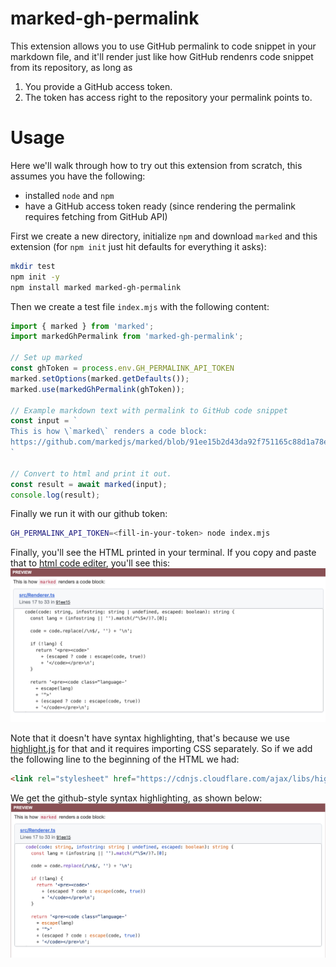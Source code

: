 # marked-gh-permalink
This extension allows you to use GitHub permalink to code snippet in your
markdown file, and it'll render just like how GitHub rendenrs code snippet from
its repository, as long as
1. You provide a GitHub access token.
2. The token has access right to the repository your permalink points to.

# Usage
Here we'll walk through how to try out this extension from scratch, this assumes
you have the following:
- installed `node` and `npm`
- have a GitHub access token ready (since rendering the permalink requires
  fetching from GitHub API)

First we create a new directory, initialize `npm` and download `marked` and this
extension (for `npm init` just hit defaults for everything it asks):
```bash
mkdir test
npm init -y
npm install marked marked-gh-permalink
```

Then we create a test file `index.mjs` with the following content:
```javascript
import { marked } from 'marked';
import markedGhPermalink from 'marked-gh-permalink';

// Set up marked
const ghToken = process.env.GH_PERMALINK_API_TOKEN
marked.setOptions(marked.getDefaults());
marked.use(markedGhPermalink(ghToken));

// Example markdown text with permalink to GitHub code snippet
const input = `
This is how \`marked\` renders a code block:
https://github.com/markedjs/marked/blob/91ee15b2d43da92f751165c88d1a78ebc3b99114/src/Renderer.ts#L17-L33
`

// Convert to html and print it out.
const result = await marked(input);
console.log(result);
```

Finally we run it with our github token:
```bash
GH_PERMALINK_API_TOKEN=<fill-in-your-token> node index.mjs
```

Finally, you'll see the HTML printed in your terminal. If you copy and paste
that to [html code editer](https://htmlcodeeditor.com/), you'll see this:
![raw html](./raw-html.png)

Note that it doesn't have syntax highlighting, that's because we use
[highlight.js](https://highlightjs.org/) for that and it requires importing CSS
separately. So if we add the following line to the beginning of the HTML we had:

```html
<link rel="stylesheet" href="https://cdnjs.cloudflare.com/ajax/libs/highlight.js/11.9.0/styles/github.min.css">
```

We get the github-style syntax highlighting, as shown below:
![styled html](./styled-html.png)

